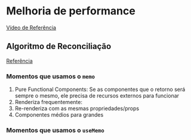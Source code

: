 # Melhoria de performance

[Vídeo de Referência](https://www.youtube.com/watch?v=NmU2nNehNNY&ab_channel=Rocketseat)

## Algoritmo de Reconciliação

[Referência](https://pt-br.reactjs.org/docs/reconciliation.html)

### Momentos que usamos o `memo`

1. Pure Functional Components: Se as componentes que o retorno será sempre o mesmo, ele precisa de recursos externos para funcionar
2. Renderiza frequentemente: 
3. Re-renderiza com as mesmas propriedades/props
4. Componentes médios para grandes

### Momentos que usamos o `useMemo`

